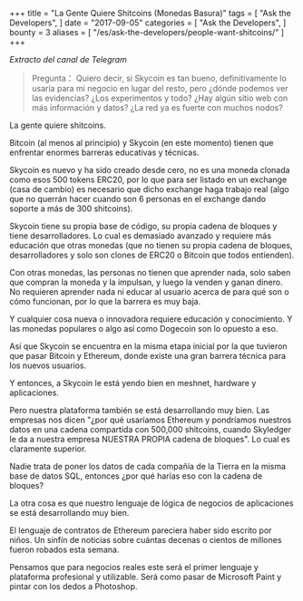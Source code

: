 +++
title = "La Gente Quiere Shitcoins (Monedas Basura)"
tags = [
    "Ask the Developers",
]
date = "2017-09-05"
categories = [
    "Ask the Developers",
]
bounty = 3
aliases = [
	"/es/ask-the-developers/people-want-shitcoins/"
]
+++

*Extracto del canal de Telegram*

>Pregunta：
Quiero decir, si Skycoin es tan bueno, definitivamente lo usaría para mi
negocio en lugar del resto, pero ¿dónde podemos ver las evidencias? ¿Los
experimentos y todo? ¿Hay algún sitio web con más información y datos? ¿La red
ya es fuerte con muchos nodos?

La gente quiere shitcoins.

Bitcoin (al menos al principio) y Skycoin (en este momento) tienen que enfrentar
enormes barreras educativas y técnicas.

Skycoin es nuevo y ha sido creado desde cero, no es una moneda clonada como
esos 500 tokens ERC20, por lo que para ser listado en un exchange (casa de
cambio) es necesario que dicho exchange haga trabajo real (algo que no
querrán hacer cuando son 6 personas en el exchange dando soporte a más de 300
shitcoins).

Skycoin tiene su propia base de código, su propia cadena de bloques y tiene
desarrolladores. Lo cual es demasiado avanzado y requiere más educación que
otras monedas (que no tienen su propia cadena de bloques, desarrolladores y
solo son clones de ERC20 o Bitcoin que todos entienden).

Con otras monedas, las personas no tienen que aprender nada, solo saben que
compran la moneda y la impulsan, y luego la venden y ganan dinero. No
requieren aprender nada ni educar al usuario acerca de para qué son o cómo
funcionan, por lo que la barrera es muy baja.

Y cualquier cosa nueva o innovadora requiere educación y conocimiento. Y las
monedas populares o algo así como Dogecoin son lo opuesto a eso.

Así que Skycoin se encuentra en la misma etapa inicial por la que tuvieron que
pasar Bitcoin y Ethereum, donde existe una gran barrera técnica para los
nuevos usuarios.

Y entonces, a Skycoin le está yendo bien en meshnet, hardware y aplicaciones.

Pero nuestra plataforma también se está desarrollando muy bien. Las empresas
nos dicen "¿por qué usaríamos Ethereum y pondríamos nuestros datos en una
cadena compartida con 500,000 shitcoins, cuando Skyledger le da a nuestra
empresa NUESTRA PROPIA cadena de bloques". Lo cual es claramente superior.

Nadie trata de poner los datos de cada compañía de la Tierra en la misma
base de datos SQL, entonces ¿por qué harías eso con la cadena de bloques?

La otra cosa es que nuestro lenguaje de lógica de negocios de aplicaciones se
está desarrollando muy bien.

El lenguaje de contratos de Ethereum pareciera haber sido escrito por niños.
Un sinfín de noticias sobre cuántas decenas o cientos de millones fueron
robados esta semana.

Pensamos que para negocios reales este será el primer lenguaje y plataforma
profesional y utilizable. Será como pasar de Microsoft Paint y pintar con
los dedos a Photoshop.
